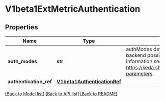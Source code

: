 # V1beta1ExtMetricAuthentication

## Properties
Name | Type | Description | Notes
------------ | ------------- | ------------- | -------------
**auth_modes** | **str** | authModes defines the authentication modes for the metrics backend possible values are bearer, basic, tls. for more information see: https://keda.sh/docs/2.17/scalers/prometheus/#authentication-parameters | [optional] 
**authentication_ref** | [**V1beta1AuthenticationRef**](V1beta1AuthenticationRef.md) |  | 

[[Back to Model list]](../README.md#documentation-for-models) [[Back to API list]](../README.md#documentation-for-api-endpoints) [[Back to README]](../README.md)


